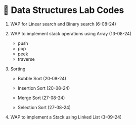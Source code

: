 # 📘 Data Structures Lab Codes

1. WAP for Linear search and Binary search (6-08-24)
2. WAP to implement stack operations using Array (13-08-24)

    - push
    - pop
    - peek
    - traverse

3. Sorting

    - Bubble Sort (20-08-24)
    - Insertion Sort (20-08-24)

    - Merge Sort (27-08-24)
    - Selection Sort (27-08-24)

4. WAP to implement a Stack using Linked List (3-09-24)
